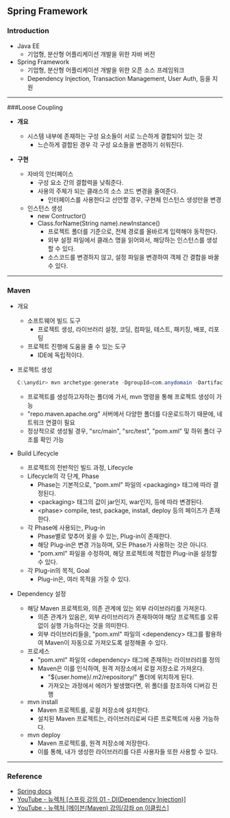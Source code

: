 ## Spring Framework

### Introduction

- Java EE
  - 기업형, 분산형 어플리케이션 개발을 위한 자바 버전
- Spring Framework
  - 기업형, 분산형 어플리케이션 개발을 위한 오픈 소스 프레임워크
  - Dependency Injection, Transaction Management, User Auth, 등을 지원

---

###Loose Coupling

- **개요**
  
  - 시스템 내부에 존재하는 구성 요소들이 서로 느슨하게 결합되어 있는 것
    - 느슨하게 결합된 경우 각 구성 요소들을 변경하기 쉬워진다. 
- **구현**

  - 자바의 인터페이스
    - 구성 요소 간의 결합력을 낮춰준다. 
    - 사용의 주체가 되는 클래스의 소스 코드 변경을 줄여준다. 
      - 인터페이스를 사용한다고 선언할 경우, 구현체 인스턴스 생성만을 변경
  - 인스턴스 생성 
    - new Contructor()
    - Class.forName(String name).newInstance()
      - 프로젝트 폴더를 기준으로, 전체 경로를 올바르게 입력해야 동작한다. 
      - 외부 설정 파일에서 클래스 명을 읽어와서, 해당하는 인스턴스를 생성할 수 있다. 
      - 소스코드를 변경하지 않고, 설정 파일을 변경하여 객체 간 결합을 바꿀 수 있다. 

---

### Maven

- 개요

  - 소프트웨어 빌드 도구
    - 프로젝트 생성, 라이브러리 설정, 코딩, 컴파일, 테스트, 패키징, 배포, 리포팅
  - 프로젝트 진행에 도움을 줄 수 있는 도구
    - IDE에 독립적이다. 

- 프로젝트 생성

  ```powershell
  C:\anydir> mvn archetype:generate -DgroupId=com.anydomain -DartifactId=anyprj -DarchetypeArtifactId=maven-archetype-quickstart
  ```

  - 프로젝트를 생성하고자하는 폴더에 가서, mvn 명령을 통해 프로젝트 생성이 가능
  - "repo.maven.apache.org" 서버에서 다양한 폴더를 다운로드하기 때문에, 네트워크 연결이 필요
  - 정상적으로 생성될 경우, "src/main", "src/test", "pom.xml" 및 하위 폴더 구조를 확인 가능

- Build Lifecycle

  - 프로젝트의 전반적인 빌드 과정, Lifecycle
  - Lifecycle의 각 단계, Phase
    - Phase는 기본적으로, "pom.xml" 파일의 \<packaging> 태그에 따라 결정된다. 
    - \<packaging> 태그의 값이 jar인지, war인지, 등에 따라 변경된다. 
    - \<phase> compile, test, package, install, deploy 등의 페이즈가 존재한다. 
  - 각 Phase에 사용되는, Plug-in
    - Phase별로 맞추어 꽂을 수 있는, Plug-in이 존재한다. 
    - 해당 Plug-in은 변경 가능하며, 모든 Phase가 사용하는 것은 아니다. 
    - "pom.xml" 파일을 수정하여, 해당 프로젝트에 적합한 Plug-in을 설정할 수 있다. 
  - 각 Plug-in의 목적, Goal
    - Plug-in은, 여러 목적을 가질 수 있다. 

- Dependency 설정
  - 해당 Maven 프로젝트와, 의존 관계에 있는 외부 라이브러리를 가져온다. 
    - 의존 관계가 있음은, 외부 라이브러리가 존재하여야 해당 프로젝트를 오류 없이 실행 가능하다는 것을 의미한다. 
    - 외부 라이브러리들을, "pom.xml" 파일의 \<dependency> 태그를 활용하여 Maven이 자동으로 가져오도록 설정해줄 수 있다. 
  - 프로세스
    - "pom.xml" 파일의 \<dependency> 태그에 존재하는 라이브러리를 정의
    - Maven은 이를 인식하여, 원격 저장소에서 로컬 저장소로 가져온다. 
      - "${user.home}/.m2/repository/" 폴더에 위치하게 된다. 
      - 가져오는 과정에서 에러가 발생했다면, 위 폴더를 참조하여 디버깅 진행
  - mvn install
    - Maven 프로젝트를, 로컬 저장소에 설치한다. 
    - 설치된 Maven 프로젝트는, 라이브러리로써 다른 프로젝트에 사용 가능하다. 
  - mvn deploy
    - Maven 프로젝트를, 원격 저장소에 저장한다. 
    - 이를 통해, 내가 생성한 라이브러리를 다른 사용자들 또한 사용할 수 있다. 

---

### Reference

- [Spring docs](https://docs.spring.io/spring-framework/docs/3.2.x/spring-framework-reference/html/beans.html)
- [YouTube - 뉴렉처 [스프링 강의 01 - DI(Dependency Injection)]](https://www.youtube.com/watch?v=XtXHIDnzS9c&list=PLq8wAnVUcTFWxnsrMu5kS_jt_o8gpEiTR)
- [YouTube - 뉴렉처 [메이븐(Maven) 강의/강좌 on 이클립스]](https://www.youtube.com/watch?v=VAp0n9DmeEA&list=PLq8wAnVUcTFWRRi_JWLArMND_PnZM6Yja)
